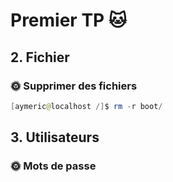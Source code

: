 # Premier TP 🐱

## 2. Fichier

### 🌞 Supprimer des fichiers

```powershell
[aymeric@localhost /]$ rm -r boot/
```
## 3. Utilisateurs

### 🌞 Mots de passe